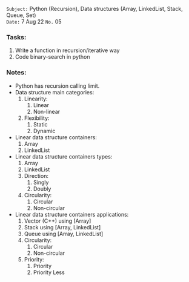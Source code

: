 `Subject:` Python (Recursion), 
Data structures (Array, LinkedList, Stack, Queue, Set)
<br /> `Date:` 7 Aug 22 `No.` 05

### Tasks:
1. Write a function in recursion/iterative way
2. Code binary-search in python

### Notes:
* Python has recursion calling limit.
* Data structure main categories:
    1. Linearity:
       1. Linear
       2. Non-linear
    2. Flexibility:
       1. Static
       2. Dynamic
* Linear data structure containers:
    1. Array
    2. LinkedList
* Linear data structure containers types:
	1. Array
	2. LinkedList
   	1. Direction:
      	1. Singly
      	2. Doubly
   	2. Circularity:
      	1. Circular
      	2. Non-circular
* Linear data structure containers applications:
	1. Vector (C++) using [Array]
	2. Stack using [Array, LinkedList]
	3. Queue using [Array, LinkedList]
   	1. Circularity:
      	1. Circular
      	2. Non-circular
   	2. Priority:
      	1. Priority
      	2. Priority Less
